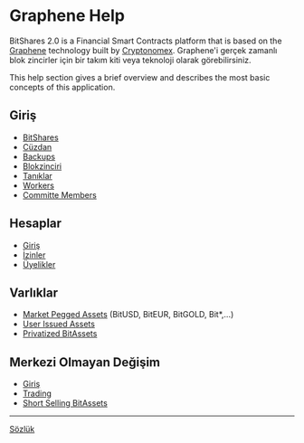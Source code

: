 # Graphene Help

BitShares 2.0 is a Financial Smart Contracts platform that is based on the [Graphene](https://github.com/cryptonomex/graphene) technology built by [Cryptonomex](http://cryptonomex.com). Graphene'i gerçek zamanlı blok zincirler için bir takım kiti veya teknoloji olarak görebilirsiniz.

This help section gives a brief overview and describes the most basic concepts of this application.

## Giriş

- [BitShares](introduction/bitshares.md)
- [Cüzdan](introduction/wallets.md)
- [Backups](introduction/backups.md)
- [Blokzinciri](introduction/blockchain.md)
- [Tanıklar](introduction/witness.md)
- [Workers](introduction/workers.md)
- [Committe Members](introduction/committee.md)

## Hesaplar

- [Giriş](accounts/general.md)
- [İzinler](accounts/permissions.md)
- [Üyelikler](accounts/membership.md)

## Varlıklar

- [Market Pegged Assets](assets/mpa.md) (BitUSD, BitEUR, BitGOLD, Bit\*,...)
- [User Issued Assets](assets/uia.md)
- [Privatized BitAssets](assets/privbitassets.md)

## Merkezi Olmayan Değişim

- [Giriş](dex/introduction.md)
- [Trading](dex/trading.md)
- [Short Selling BitAssets](dex/shorting.md)

* * *

[Sözlük](glossary.md)